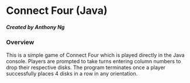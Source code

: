 # Connect Four (Java)
##### Created by Anthony Ng
### Overview

This is a simple game of Connect Four which is played directly in the Java console. Players are prompted to take turns entering column numbers to drop their respective disks. The program terminates once a player successfully places 4 disks in a row in any orientation.